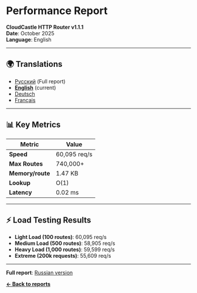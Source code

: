 # Performance Report

**CloudCastle HTTP Router v1.1.1**  
**Date**: October 2025  
**Language**: English

---

## 🌍 Translations

- [Русский](../../ru/reports/performance.md) (Full report)
- **[English](performance.md)** (current)
- [Deutsch](../../de/reports/performance.md)
- [Français](../../fr/reports/performance.md)

---

## 📊 Key Metrics

| Metric | Value |
|--------|-------|
| **Speed** | 60,095 req/s |
| **Max Routes** | 740,000+ |
| **Memory/route** | 1.47 KB |
| **Lookup** | O(1) |
| **Latency** | 0.02 ms |

---

## ⚡ Load Testing Results

- **Light Load (100 routes)**: 60,095 req/s
- **Medium Load (500 routes)**: 58,905 req/s
- **Heavy Load (1,000 routes)**: 59,599 req/s
- **Extreme (200k requests)**: 55,609 req/s

---

**Full report**: [Russian version](../../ru/reports/performance.md)

**[← Back to reports](tests.md)**

